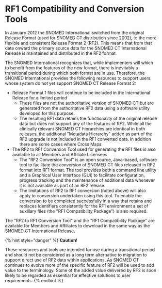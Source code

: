 # RF1 Compatibility and Conversion Tools

In January 2012 the SNOMED International switched from the original Release Format (used for SNOMED CT distribution since 2002), to the more flexible and consistent Release Format 2 (RF2). This means that from that date onward the primary source data for the SNOMED CT International Release is maintained and distributed in the RF2 format.

The SNOMED International recognizes that, while implementers will which to benefit from the features of the new format, there is inevitably a transitional period during which both format are in use. Therefore, the SNOMED International provides the following resources to support users whose system do not yet support SNOMED CT Release Format 2:

* Release Format 1 files will continue to be included in the International Release for a limited period
  * These files are not the authoritative version of SNOMED CT but are generated from the authoritative RF2 data using a software utility developed for this purpose.
  * The resulting RF1 data retains the functionality of the original release data but does not support any of the features of RF2. While all the clinically relevant SNOMED CT hierarchies are identical in both releases, the additional "Metadata Hierarchy" added as part of the RF2 upgrade is not included in the RF1 converted data. In addition there are some cases where Cross Maps
* The RF2 to RF1 Conversion Tool used for generating the RF1 files is also available to all Members and Affiliate Licensees
  * The "RF2 Conversion Tool" is an open source, Java-based, software tool to facilitate the conversion of SNOMED CT files released in RF2 format into RF1 format. The tool provides both a command line utility and a Graphical User Interface (GUI) to facilitate configuration, progress tracking and the maintenance of additional data whenever it is not available as part of an RF2 release.
  * The limitations of RF2 to RF1 conversion (noted above) will also apply to conversion undertaken using this tool. To enable the conversion to be completed successfully in a way that retains and replaces Identifiers consistently for the RF1 environment a set of auxiliary files (the "RF1 Compatibility Package") is also required.

The "RF2 to RF1 Conversion Tool" and the "RF1 Compatibility Package" are available for Members and Affiliates to download in the same way as the SNOMED CT International Release.

{% hint style="danger" %}
**Caution!**

These resources and tools are intended for use during a transitional period and should not be considered as a long term alternative to migration to support direct use of RF2 data within applications. As SNOMED CT continues to evolve more of the specific feature of RF2 will be used to add value to the terminology. Some of the added value delivered by RF2 is soon likely to be regarded as essential for effective solutions to user requirements.
{% endhint %}
